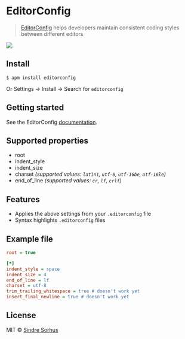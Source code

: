 # EditorConfig

> [EditorConfig](http://editorconfig.org) helps developers maintain consistent coding styles between different editors

![](https://f.cloud.github.com/assets/170270/2327994/dfe40cb4-a3f6-11e3-862f-894999973373.png)


## Install

```
$ apm install editorconfig
```

Or Settings → Install → Search for `editorconfig`


## Getting started

See the EditorConfig [documentation](http://editorconfig.org).


## Supported properties

- root
- indent_style
- indent_size
- charset *(supported values: `latin1`, `utf-8`, `utf-16be`, `utf-16le`)*
- end_of_line *(supported values: `cr`, `lf`, `crlf`)*

## Features

- Applies the above settings from your `.editorconfig` file
- Syntax highlights `.editorconfig` files


## Example file

```ini
root = true

[*]
indent_style = space
indent_size = 4
end_of_line = lf
charset = utf-8
trim_trailing_whitespace = true # doesn't work yet
insert_final_newline = true # doesn't work yet
```


## License

MIT © [Sindre Sorhus](http://sindresorhus.com)
